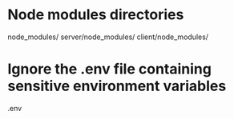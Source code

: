 # Node modules directories
node_modules/
server/node_modules/
client/node_modules/

# Ignore the .env file containing sensitive environment variables
.env

